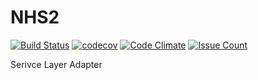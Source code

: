 # NHS2

[![Build Status](https://travis-ci.org/koonwei/NHS2.svg?branch=master)](https://travis-ci.org/koonwei/NHS2)
[![codecov](https://codecov.io/gh/koonwei/NHS2/branch/master/graph/badge.svg)](https://codecov.io/gh/koonwei/NHS2)
[![Code Climate](https://codeclimate.com/github/koonwei/NHS2/badges/gpa.svg)](https://codeclimate.com/github/koonwei/NHS2)
[![Issue Count](https://codeclimate.com/github/koonwei/NHS2/badges/issue_count.svg)](https://codeclimate.com/github/koonwei/NHS2)

Serivce Layer Adapter


